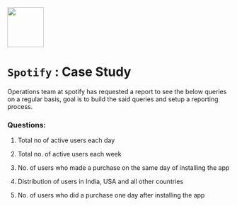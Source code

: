 <img src="https://upload.wikimedia.org/wikipedia/commons/thumb/1/19/Spotify_logo_without_text.svg/2048px-Spotify_logo_without_text.svg.png" width=82 height=90>

# `Spotify` : Case Study

Operations team at spotify has requested a report to see the below queries on a regular basis, goal is to build the said queries and setup a reporting process.

### Questions:
1. Total no of active users each day


2. Total no. of active users each week


3. No. of users who made a purchase on the same day of installing the app


4. Distribution of users in India, USA and all other countries


5. No. of users who did a purchase one day after installing the app
